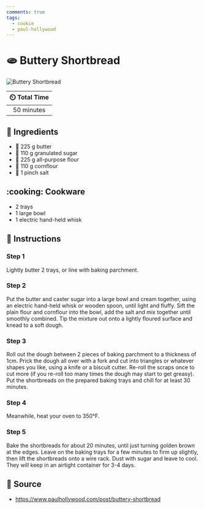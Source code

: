 ```yaml
---
comments: true
tags:
  - cookie
  - paul-hollywood
---
```

# :flatbread: Buttery Shortbread

![Buttery Shortbread](../assets/images/buttery-shortbread.jpg)

| :timer_clock: Total Time |
|:-----------------------: |
| 50 minutes |

## :salt: Ingredients

- :butter: 225 g butter
- :candy: 110 g granulated sugar
- :ear_of_rice: 225 g all-purpose flour
- :corn: 110 g cornflour
- :salt: 1 pinch salt

## :cooking: Cookware

- 2 trays
- 1 large bowl
- 1 electric hand-held whisk

## :pencil: Instructions

### Step 1

Lightly butter 2 trays, or line with baking parchment.

### Step 2

Put the butter and caster sugar into a large bowl and cream together, using an electric hand-held whisk or wooden spoon,
until light and fluffy. Sift the plain flour and cornflour into the bowl, add the salt and mix together until smoothly
combined. Tip the mixture out onto a lightly floured surface and knead to a soft dough.

### Step 3

Roll out the dough between 2 pieces of baking parchment to a thickness of 1cm. Prick the dough all over with a fork and
cut into triangles or whatever shapes you like, using a knife or a biscuit cutter. Re-roll the scraps once to cut more
(if you re-roll too many times the dough may start to get greasy). Put the shortbreads on the prepared baking trays and
chill for at least 30 minutes.

### Step 4

Meanwhile, heat your oven to 350°F.

### Step 5

Bake the shortbreads for about 20 minutes, until just turning golden brown at the edges. Leave on the baking trays for a
few minutes to firm up slightly, then lift the shortbreads onto a wire rack. Dust with sugar and leave to cool. They
will keep in an airtight container for 3-4 days.

## :link: Source

- <https://www.paulhollywood.com/post/buttery-shortbread>
